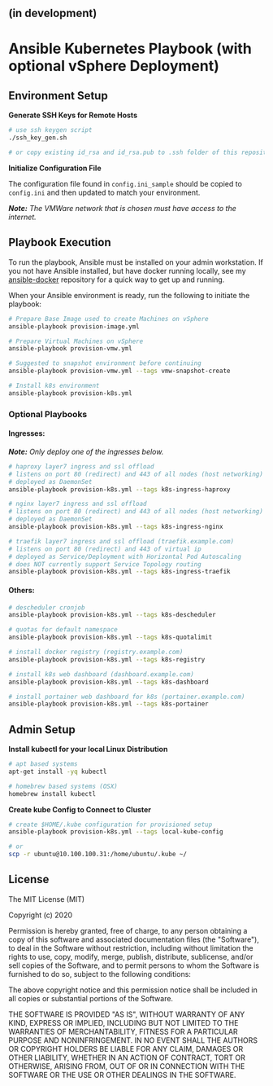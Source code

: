 ## (in development)

# Ansible Kubernetes Playbook (with optional vSphere Deployment)

## Environment Setup

**Generate SSH Keys for Remote Hosts**

```bash
# use ssh keygen script
./ssh_key_gen.sh

# or copy existing id_rsa and id_rsa.pub to .ssh folder of this repository
```

**Initialize Configuration File**

The configuration file found in `config.ini_sample` should be copied to
`config.ini` and then updated to match your environment.

_**Note:** The VMWare network that is chosen must have access to the internet._

## Playbook Execution

To run the playbook, Ansible must be installed on your admin workstation. If
you not have Ansible installed, but have docker running locally, see my
[ansible-docker](https://github.com/nmarus/ansible-docker) repository for a
quick way to get up and running.

When your Ansible environment is ready, run the following to initiate the
playbook:

```bash
# Prepare Base Image used to create Machines on vSphere
ansible-playbook provision-image.yml

# Prepare Virtual Machines on vSphere
ansible-playbook provision-vmw.yml

# Suggested to snapshot environment before continuing
ansible-playbook provision-vmw.yml --tags vmw-snapshot-create

# Install k8s environment
ansible-playbook provision-k8s.yml
```

### Optional Playbooks

#### Ingresses:

_**Note:** Only deploy one of the ingresses below._

```bash
# haproxy layer7 ingress and ssl offload
# listens on port 80 (redirect) and 443 of all nodes (host networking)
# deployed as DaemonSet
ansible-playbook provision-k8s.yml --tags k8s-ingress-haproxy

# nginx layer7 ingress and ssl offload
# listens on port 80 (redirect) and 443 of all nodes (host networking)
# deployed as DaemonSet
ansible-playbook provision-k8s.yml --tags k8s-ingress-nginx

# traefik layer7 ingress and ssl offload (traefik.example.com)
# listens on port 80 (redirect) and 443 of virtual ip
# deployed as Service/Deployment with Horizontal Pod Autoscaling
# does NOT currently support Service Topology routing
ansible-playbook provision-k8s.yml --tags k8s-ingress-traefik
```

#### Others:

```bash
# descheduler cronjob
ansible-playbook provision-k8s.yml --tags k8s-descheduler

# quotas for default namespace
ansible-playbook provision-k8s.yml --tags k8s-quotalimit

# install docker registry (registry.example.com)
ansible-playbook provision-k8s.yml --tags k8s-registry

# install k8s web dashboard (dashboard.example.com)
ansible-playbook provision-k8s.yml --tags k8s-dashboard

# install portainer web dashboard for k8s (portainer.example.com)
ansible-playbook provision-k8s.yml --tags k8s-portainer
```

## Admin Setup

**Install kubectl for your local Linux Distribution**

```bash
# apt based systems
apt-get install -yq kubectl

# homebrew based systems (OSX)
homebrew install kubectl
```

**Create kube Config to Connect to Cluster**

```bash
# create $HOME/.kube configuration for provisioned setup
ansible-playbook provision-k8s.yml --tags local-kube-config

# or
scp -r ubuntu@10.100.100.31:/home/ubuntu/.kube ~/
```

## License

The MIT License (MIT)

Copyright (c) 2020

Permission is hereby granted, free of charge, to any person obtaining a copy
of this software and associated documentation files (the "Software"), to deal
in the Software without restriction, including without limitation the rights
to use, copy, modify, merge, publish, distribute, sublicense, and/or sell
copies of the Software, and to permit persons to whom the Software is
furnished to do so, subject to the following conditions:

The above copyright notice and this permission notice shall be included in
all copies or substantial portions of the Software.

THE SOFTWARE IS PROVIDED "AS IS", WITHOUT WARRANTY OF ANY KIND, EXPRESS OR
IMPLIED, INCLUDING BUT NOT LIMITED TO THE WARRANTIES OF MERCHANTABILITY,
FITNESS FOR A PARTICULAR PURPOSE AND NONINFRINGEMENT. IN NO EVENT SHALL THE
AUTHORS OR COPYRIGHT HOLDERS BE LIABLE FOR ANY CLAIM, DAMAGES OR OTHER
LIABILITY, WHETHER IN AN ACTION OF CONTRACT, TORT OR OTHERWISE, ARISING FROM,
OUT OF OR IN CONNECTION WITH THE SOFTWARE OR THE USE OR OTHER DEALINGS IN
THE SOFTWARE.
